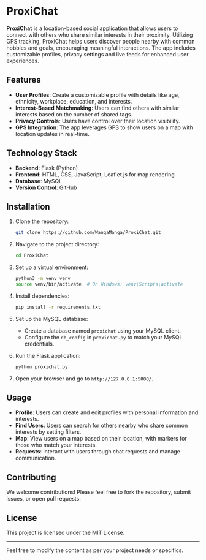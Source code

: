 # ProxiChat

**ProxiChat** is a location-based social application that allows users to connect with others who share similar interests in their proximity. Utilizing GPS tracking, ProxiChat helps users discover people nearby with common hobbies and goals, encouraging meaningful interactions. The app includes customizable profiles, privacy settings and live feeds for enhanced user experiences.

## Features

- **User Profiles**: Create a customizable profile with details like age, ethnicity, workplace, education, and interests.
- **Interest-Based Matchmaking**: Users can find others with similar interests based on the number of shared tags.
- **Privacy Controls**: Users have control over their location visibility.
- **GPS Integration**: The app leverages GPS to show users on a map with location updates in real-time.

## Technology Stack

- **Backend**: Flask (Python)
- **Frontend**: HTML, CSS, JavaScript, Leaflet.js for map rendering
- **Database**: MySQL
- **Version Control**: GitHub

## Installation

1. Clone the repository:
   ```bash
   git clone https://github.com/WangaManga/ProxiChat.git
   ```

2. Navigate to the project directory:
   ```bash
   cd ProxiChat
   ```

3. Set up a virtual environment:
   ```bash
   python3 -m venv venv
   source venv/bin/activate  # On Windows: venv\Scripts\activate
   ```

4. Install dependencies:
   ```bash
   pip install -r requirements.txt
   ```

5. Set up the MySQL database:
   - Create a database named `proxichat` using your MySQL client.
   - Configure the `db_config` in `proxichat.py` to match your MySQL credentials.

6. Run the Flask application:
   ```bash
   python proxichat.py
   ```

7. Open your browser and go to `http://127.0.0.1:5000/`.

## Usage

- **Profile**: Users can create and edit profiles with personal information and interests.
- **Find Users**: Users can search for others nearby who share common interests by setting filters.
- **Map**: View users on a map based on their location, with markers for those who match your interests.
- **Requests**: Interact with users through chat requests and manage communication.

## Contributing

We welcome contributions! Please feel free to fork the repository, submit issues, or open pull requests.

## License

This project is licensed under the MIT License.

---

Feel free to modify the content as per your project needs or specifics.
